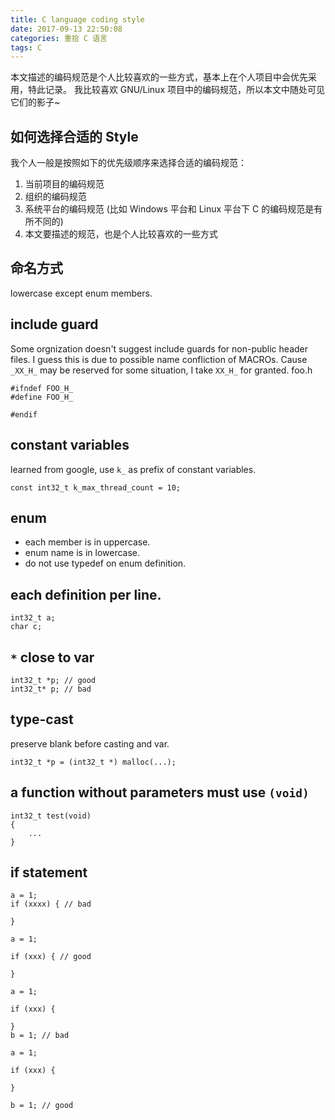 ```yaml
---
title: C language coding style
date: 2017-09-13 22:50:08
categories: 重拾 C 语言
tags: C
---
```


本文描述的编码规范是个人比较喜欢的一些方式，基本上在个人项目中会优先采用，特此记录。
我比较喜欢 GNU/Linux 项目中的编码规范，所以本文中随处可见它们的影子~

## 如何选择合适的 Style
我个人一般是按照如下的优先级顺序来选择合适的编码规范：
1. 当前项目的编码规范
2. 组织的编码规范
3. 系统平台的编码规范 (比如 Windows 平台和 Linux 平台下 C 的编码规范是有所不同的)
4. 本文要描述的规范，也是个人比较喜欢的一些方式

## 命名方式
lowercase except enum members.

## include guard
Some orgnization doesn't suggest include guards for non-public header files.
I guess this is due to possible name confliction of MACROs.
Cause `_XX_H_` may be reserved for some situation, I take `XX_H_` for granted.
foo.h
```
#ifndef FOO_H_
#define FOO_H_

#endif
```

## constant variables
learned from google, use `k_` as prefix of constant variables.
```
const int32_t k_max_thread_count = 10;
```

## enum
- each member is in uppercase.
- enum name is in lowercase.
- do not use typedef on enum definition.

## each definition per line.
```
int32_t a;
char c;
```

## `*` close to var
```
int32_t *p; // good
int32_t* p; // bad
```


## type-cast
preserve blank before casting and var.
```
int32_t *p = (int32_t *) malloc(...);
```

## a function without parameters must use `(void)`
```
int32_t test(void)
{
    ...
}
```

## if statement
```
a = 1;
if (xxxx) { // bad

}
```
```
a = 1;

if (xxx) { // good

}
```
```
a = 1;

if (xxx) {

}
b = 1; // bad
```
```
a = 1;

if (xxx) {

}

b = 1; // good
```